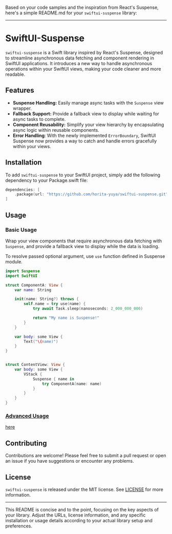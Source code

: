 Based on your code samples and the inspiration from React's Suspense, here's a simple README.md for your `swiftui-suspense` library:

---

# SwiftUI-Suspense

`swiftui-suspense` is a Swift library inspired by React's Suspense, designed to streamline asynchronous data fetching and component rendering in SwiftUI applications. It introduces a new way to handle asynchronous operations within your SwiftUI views, making your code cleaner and more readable.

## Features

- **Suspense Handling:** Easily manage async tasks with the `Suspense` view wrapper.
- **Fallback Support:** Provide a fallback view to display while waiting for async tasks to complete.
- **Component Reusability:** Simplify your view hierarchy by encapsulating async logic within reusable components.
- **Error Handling**: With the newly implemented `ErrorBoundary`, SwiftUI Suspense now provides a way to catch and handle errors gracefully within your views.

## Installation

To add `swiftui-suspense` to your SwiftUI project, simply add the following dependency to your Package.swift file:

```swift
dependencies: [
    .package(url: "https://github.com/horita-yuya/swiftui-suspense.git", from: "3.1.0")
]
```

## Usage

### Basic Usage

Wrap your view components that require asynchronous data fetching with `Suspense`, and provide a fallback view to display while the data is loading.

To resolve passed optional argument, use `use` function defined in Suspense module.

```swift
import Suspense
import SwiftUI

struct ComponentA: View {
    var name: String

    init(name: String?) throws {
        self.name = try use(name) {
            try await Task.sleep(nanoseconds: 2_000_000_000)

            return "My name is Suspense!"
        }
    }

    var body: some View {
        Text("\(name)")
    }
}


struct ContentView: View {
    var body: some View {
        VStack {
            Suspense { name in
                try ComponentA(name: name)
            }
        }
    }
}
```

### [Advanced Usage](https://github.com/horita-yuya/swiftui-suspense/blob/main/docs/ADVANCED_USAGE.md)

[here](https://github.com/horita-yuya/swiftui-suspense/blob/main/docs/ADVANCED_USAGE.md)

## Contributing

Contributions are welcome! Please feel free to submit a pull request or open an issue if you have suggestions or encounter any problems.

## License

`swiftui-suspense` is released under the MIT license. See [LICENSE](LICENSE) for more information.

---

This README is concise and to the point, focusing on the key aspects of your library. Adjust the URLs, license information, and any specific installation or usage details according to your actual library setup and preferences.
